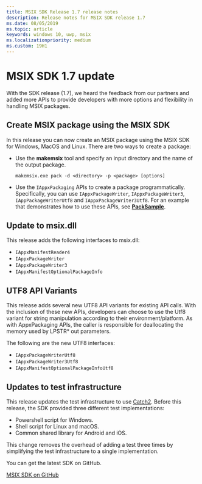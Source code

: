 ```yaml
---
title: MSIX SDK Release 1.7 release notes
description: Release notes for MSIX SDK release 1.7
ms.date: 08/05/2019
ms.topic: article
keywords: windows 10, uwp, msix
ms.localizationpriority: medium
ms.custom: 19H1
---
```


# MSIX SDK 1.7 update

With the SDK release (1.7), we heard the feedback from our partners and added more APIs to provide developers with more options and flexibility in handling MSIX packages.

## Create MSIX package using the MSIX SDK

In this release you can now create an MSIX package using the MSIX SDK for Windows, MacOS and Linux. There are two ways to create a package:

- Use the **makemsix** tool and specify an input directory and the name of the output package.

    ```console
    makemsix.exe pack -d <directory> -p <package> [options]
    ```
    
- Use the `IAppxPackaging` APIs to create a package programmatically. Specifically, you can use `IAppxPackageWriter`, `IAppxPackageWriter3`, `IAppPackageWriterUtf8` and `IAppxPackageWriter3Utf8`. For an example that demonstrates how to use these APIs, see [**PackSample**](https://github.com/microsoft/msix-packaging/tree/master/sample/PackSample). 

## Update to msix.dll

This release adds the following interfaces to msix.dll:

- `IAppxManifestReader4`
- `IAppxPackageWriter`
- `IAppxPackageWriter3`
- `IAppxManifestOptionalPackageInfo`

## UTF8 API Variants

This release adds several new UTF8 API variants for existing API calls. With the inclusion of these new APIs, developers can choose to use the Utf8 variant for string manipulation according to their environment/platform. As with AppxPackaging APIs, the caller is responsible for deallocating the memory used by LPSTR* out parameters.

The following are the new UTF8 interfaces:

- `IAppxPackageWriterUtf8`
- `IAppxPackageWriter3Utf8`
- `IAppxManifestOptionalPackageInfoUtf8`

## Updates to test infrastructure

This release updates the test infrastructure to use [Catch2](https://github.com/catchorg/Catch2). Before this release, the SDK provided three different test implementations:

- Powershell script for Windows.
- Shell script for Linux and macOS.
- Common shared library for Android and iOS.

This change removes the overhead of adding a test three times by simplifying the test infrastructure to a single implementation.

You can get the latest SDK on GitHub.

<div class="nextstepaction"><p><a class="x-hidden-focus" href="https://github.com/Microsoft/msix-packaging/tree/release_v1.7" data-linktype="external">MSIX SDK on GitHub</a></p></div>
